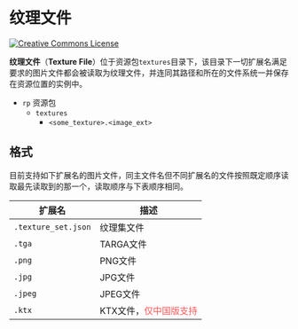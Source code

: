 # 纹理文件

<a rel="license" href="http://creativecommons.org/licenses/by-nc-sa/4.0/"><img alt="Creative Commons License" style="border-width:0" src="https://mirrors.creativecommons.org/presskit/buttons/80x15/svg/by-nc-sa.svg" /></a>

**纹理文件**（**Texture File**）位于资源包`textures`目录下，该目录下一切扩展名满足要求的图片文件都会被读取为纹理文件，并连同其路径和所在的文件系统一并保存在资源位置的实例中。

<div class="treeview">
  <ul>
    <li><span class="sprite" style="background-image:url(https://wiki.mcbe-dev.net/w/images/9/92/FileCSS.png?format=original);background-position:-112px -128px;background-size:128px auto;height:16px;width:16px"></span> <code>rp</code> 资源包<ul>
      <li><span class="sprite" style="background-image:url(https://wiki.mcbe-dev.net/w/images/9/92/FileCSS.png?format=original);background-position:-112px -128px;background-size:128px auto;height:16px;width:16px"></span> <code>textures</code><ul>
        <li><span class="sprite" style="background-image:url(https://wiki.mcbe-dev.net/w/images/9/92/FileCSS.png?format=original);background-position:-96px -0px;background-size:128px auto;height:16px;width:16px"></span> <code>&lt;some_texture&gt;.&lt;image_ext&gt;</code></li>
      </ul></li>
    </ul></li>
  </ul>
</div>

## 格式

目前支持如下扩展名的图片文件，同主文件名但不同扩展名的文件按照既定顺序读取最先读取到的那一个，读取顺序与下表顺序相同。

| 扩展名              | 描述                                                         |
| ------------------- | ------------------------------------------------------------ |
| `.texture_set.json` | 纹理集文件                                                   |
| `.tga`              | TARGA文件                                                    |
| `.png`              | PNG文件                                                      |
| `.jpg`              | JPG文件                                                      |
| `.jpeg`             | JPEG文件                                                     |
| `.ktx`              | KTX文件，<span style="color:rgb(255, 85, 85);">仅中国版支持</span> |